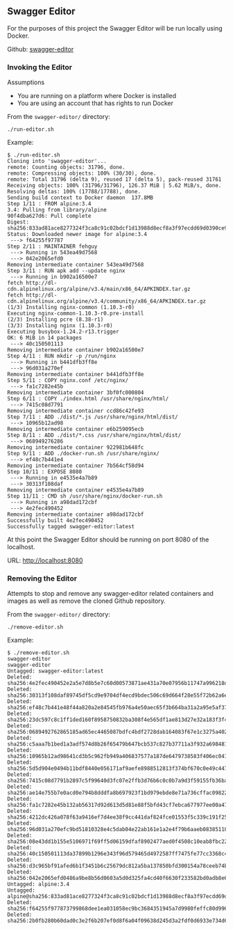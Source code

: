 ## Swagger Editor

For the purposes of this project the Swagger Editor will be run locally using Docker.

Github: [swagger-editor](https://github.com/swagger-api/swagger-editor)

### Invoking the Editor

Assumptions

- You are running on a platform where Docker is installed
- You are using an account that has rights to run Docker

From the `swagger-editor/` directory:

```
./run-editor.sh
```

Example:

```
$ ./run-editor.sh
Cloning into 'swagger-editor'...
remote: Counting objects: 31796, done.
remote: Compressing objects: 100% (30/30), done.
remote: Total 31796 (delta 9), reused 17 (delta 5), pack-reused 31761
Receiving objects: 100% (31796/31796), 126.37 MiB | 5.62 MiB/s, done.
Resolving deltas: 100% (17788/17788), done.
Sending build context to Docker daemon  137.8MB
Step 1/11 : FROM alpine:3.4
3.4: Pulling from library/alpine
90f4dba627d6: Pull complete
Digest: sha256:833ad81ace8277324f3ca8c91c02bdcf1d13988d8ecf8a3f97ecdd69d0390ce9
Status: Downloaded newer image for alpine:3.4
 ---> f64255f97787
Step 2/11 : MAINTAINER fehguy
 ---> Running in 543ea49d7568
 ---> 042e2065efd0
Removing intermediate container 543ea49d7568
Step 3/11 : RUN apk add --update nginx
 ---> Running in b902a16500e7
fetch http://dl-cdn.alpinelinux.org/alpine/v3.4/main/x86_64/APKINDEX.tar.gz
fetch http://dl-cdn.alpinelinux.org/alpine/v3.4/community/x86_64/APKINDEX.tar.gz
(1/3) Installing nginx-common (1.10.3-r0)
Executing nginx-common-1.10.3-r0.pre-install
(2/3) Installing pcre (8.38-r1)
(3/3) Installing nginx (1.10.3-r0)
Executing busybox-1.24.2-r13.trigger
OK: 6 MiB in 14 packages
 ---> 40c150501113
Removing intermediate container b902a16500e7
Step 4/11 : RUN mkdir -p /run/nginx
 ---> Running in b441dfb3ff8e
 ---> 96d031a270ef
Removing intermediate container b441dfb3ff8e
Step 5/11 : COPY nginx.conf /etc/nginx/
 ---> fa1c7282e45b
Removing intermediate container 3bf0fc000804
Step 6/11 : COPY ./index.html /usr/share/nginx/html/
 ---> 7415c08d7791
Removing intermediate container ccd86c42fe93
Step 7/11 : ADD ./dist/*.js /usr/share/nginx/html/dist/
 ---> 10965b12ad98
Removing intermediate container e6b259095ecb
Step 8/11 : ADD ./dist/*.css /usr/share/nginx/html/dist/
 ---> 068949276286
Removing intermediate container 922981b648fc
Step 9/11 : ADD ./docker-run.sh /usr/share/nginx/
 ---> ef48c7b441e4
Removing intermediate container 7b564cf58d94
Step 10/11 : EXPOSE 8080
 ---> Running in e4535e4a7b89
 ---> 30313f108daf
Removing intermediate container e4535e4a7b89
Step 11/11 : CMD sh /usr/share/nginx/docker-run.sh
 ---> Running in a98dad172cbf
 ---> 4e2fec490452
Removing intermediate container a98dad172cbf
Successfully built 4e2fec490452
Successfully tagged swagger-editor:latest
```

At this point the Swagger Editor should be running on port 8080 of the localhost.

URL: [http://localhost:8080](http://localhost:8080)

### Removing the Editor

Attempts to stop and remove any swagger-editor related containers and images as well as remove the cloned Github repository.

From the `swagger-editor/` directory:

```
./remove-editor.sh
```

Example:

```
$ ./remove-editor.sh
swagger-editor
swagger-editor
Untagged: swagger-editor:latest
Deleted: sha256:4e2fec490452e2a5e7d8b5e7c60d00573871ae431a70e07956b11747a996218d
Deleted: sha256:30313f108daf89745df5cd9e9704df4ecd9bdec506c69d664f28e55f72b62a6e
Deleted: sha256:ef48c7b441e48f44a820a2e84545fb976a4e50aec65f3b664ba31a2a95e5af37
Deleted: sha256:23dc597c8c1ff1ded160f8958750832ba308f4e565df1ae813d27e32a183f3f4
Deleted: sha256:0689492762865185ad65ec4465087bdfc4bdf2728dab164083f67e1c3275a402
Deleted: sha256:c5aaa7b1bed1a3adf574d8b26f65479b647bcb537c827b37711a3f932a698481
Deleted: sha256:10965b12ad98641cd3b5c962fb949a406837577a187de6479738583f406ec041
Deleted: sha256:5d5d904e0494b11bdf8440e056171af9aefe8988512813f374bf670c0e49c447
Deleted: sha256:7415c08d7791b2897c5f99640d3fc07e2ffb3d76b6c0c0b7a9d3f59155fb36ba
Deleted: sha256:ae14e755b7e0acd0e794b8dddfa8b697923f1bd979ebde8e71a736cffac09822
Deleted: sha256:fa1c7282e45b132ab56317d92d613d5d81e88f5bfd43cf7ebca677977ee00a47
Deleted: sha256:4212dc426a078f63a9416ef7d4ee38f9cc441daf824fce01553f5c339c191f25
Deleted: sha256:96d031a270efc9bd51810328e4c5dab04e22ab161e1a2e4f79b6aaeb08385118
Deleted: sha256:08e43dd1b155e5106971f69ff5d06159dfaf8902477aed0f4508c10eab8fbc22
Deleted: sha256:40c150501113da37899b1296e343f96d579465d4972587ff7475fe77cc3368c4
Deleted: sha256:d3c965bf91afed6b1f3451b6c25679dc812a5ba137850bfd300154a78ceeb74b
Deleted: sha256:042e2065efd0486a9be8b56d0603a5d0d325fa4cd40f6630f233582bd0adb8e6
Untagged: alpine:3.4
Untagged: alpine@sha256:833ad81ace8277324f3ca8c91c02bdcf1d13988d8ecf8a3f97ecdd69d0390ce9
Deleted: sha256:f64255f977873799868dee1ea031058ec9bc3684351945a7d9980feffc80d996
Deleted: sha256:2b0fb280b60dad0c3e2f6b207ef0d8f6a04f09638d245d3a2fdf0d6933e734d6
```